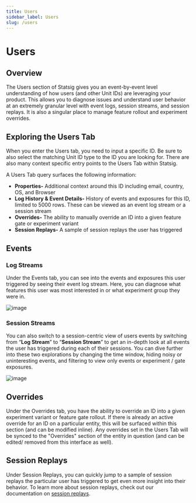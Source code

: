 ```yaml
---
title: Users
sidebar_label: Users
slug: /users
---
```


# Users

## Overview

The Users section of Statsig gives you an event-by-event level understanding of how users (and other Unit IDs) are leveraging your product. This allows you to diagnose issues and understand user behavior at an extremely granular level with event logs, session streams, and session replays. It is also a singular place to manage feature rollout and experiment overrides. 

## Exploring the Users Tab

When you enter the Users tab, you need to input a specific ID. Be sure to also select the matching Unit ID type to the ID you are looking for. There are also many context specific entry points to the Users Tab within Statsig.

A Users Tab query surfaces the following information:

- **Properties-** Additional context around this ID including email, country, OS, and Browser
- **Log History & Event Details-** History of events and exposures for this ID, limited to 5000 rows. These can be viewed as an event log stream or a session stream
- **Overrides-** The ability to manually override an ID into a given feature gate or experiment variant
- **Session Replays-** A sample of session replays the user has triggered

## Events

### Log Streams

Under the Events tab, you can see into the events and exposures this user triggered by seeing their event log stream. Here, you can diagnose what features this user was most interested in or what experiment group they were in.

![image](https://github.com/user-attachments/assets/38820863-6330-4ed0-9809-ec595ffc82e5)

### Session Streams

You can also switch to a session-centric view of users events by switching from “**Log Stream**” to “**Session Stream**” to get an in-depth look at all events the user has triggered during each of their sessions. You can dive further into these two explorations by changing the time window, hiding noisy or uninteresting events, and filtering to view only events or experiment / gate exposures. 

![image](https://github.com/user-attachments/assets/efdabd87-e906-4257-bc84-37ea2bbddafc)


## Overrides[](https://docs.statsig.com/users#override-controls-from-the-users-tab)

Under the Overrides tab, you have the ability to override an ID into a given experiment variant or feature gate rollout. If there is already an active override for an ID on a particular entity, this will be surfaced within this section (and can be modified inline). Any overrides set in the Users Tab will be synced to the "Overrides" section of the entity in question (and can be edited/ removed from this interface as well).

## Session Replays

Under Session Replays, you can quickly jump to a sample of session replays the particular user has triggered to get even more insight into their behavior. To learn more about session replays, check out our documentation on [session replays](https://docs.statsig.com/session-replay/overview).
